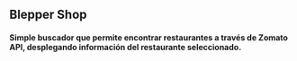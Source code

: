 ## Blepper Shop

#### Simple buscador que permite encontrar restaurantes a través de Zomato API, desplegando información del restaurante seleccionado.